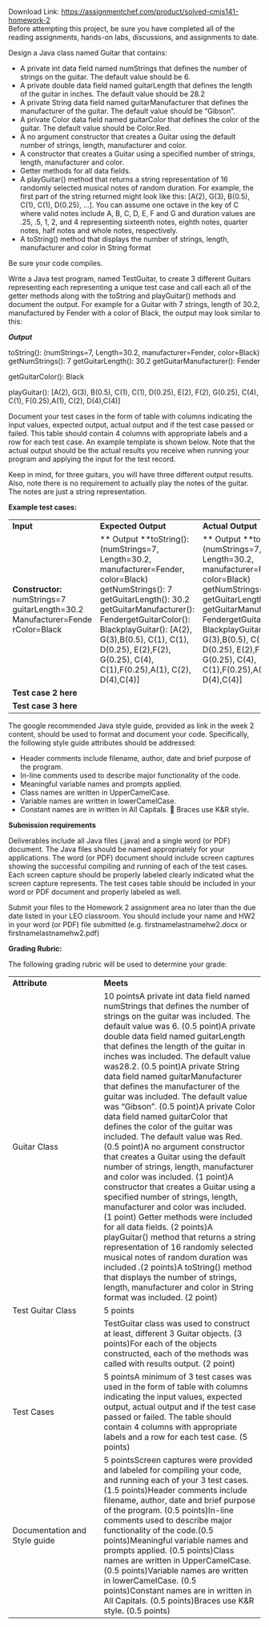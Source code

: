 Download Link: https://assignmentchef.com/product/solved-cmis141-homework-2
<br>
Before attempting this project, be sure you have completed all of the reading assignments, hands-on labs, discussions, and assignments to date.

Design a Java class named Guitar that contains:

<ul>

 <li>A private int data field named numStrings that defines the number of strings on the guitar. The default value should be 6.</li>

 <li>A private double data field named guitarLength that defines the length of the guitar in inches. The default value should be 28.2</li>

 <li>A private String data field named guitarManufacturer that defines the manufacturer of the guitar. The default value should be “Gibson”.</li>

 <li>A private Color data field named guitarColor that defines the color of the guitar. The default value should be Color.Red.</li>

 <li>A no argument constructor that creates a Guitar using the default number of strings, length, manufacturer and color.</li>

 <li>A constructor that creates a Guitar using a specified number of strings, length, manufacturer and color.</li>

 <li>Getter methods for all data fields.</li>

 <li>A playGuitar() method that returns a string representation of 16 randomly selected musical notes of random duration. For example, the first part of the string returned might look like this: [A(2), G(3), B(0.5), C(1), C(1), D(0.25), …]. You can assume one octave in the key of C where valid notes include A, B, C, D, E, F and G and duration values are .25, .5, 1, 2, and 4 representing sixteenth notes, eighth notes, quarter notes, half notes and whole notes, respectively.</li>

 <li>A toString() method that displays the number of strings, length, manufacturer and color in String format</li>

</ul>

Be sure your code compiles.

Write a Java test program, named TestGuitar, to create 3 different Guitars representing each representing a unique test case and call each all of the getter methods along with the toString and playGuitar() methods and document the output. For example for a Guitar with 7 strings, length of 30.2, manufactured by Fender with a color of Black, the output may look similar to this:

***Output***

toString(): (numStrings=7, Length=30.2, manufacturer=Fender, color=Black) getNumStrings(): 7 getGuitarLength(): 30.2 getGuitarManufacturer(): Fender

getGuitarColor(): Black

playGuitar(): [A(2), G(3), B(0.5), C(1), C(1), D(0.25), E(2), F(2), G(0.25), C(4), C(1), F(0.25),A(1), C(2), D(4),C(4)]

Document your test cases in the form of table with columns indicating the input values, expected output, actual output and if the test case passed or failed. This table should contain 4 columns with appropriate labels and a row for each test case. An example template is shown below.  Note that the actual output should be the actual results you receive when running your program and applying the input for the test record.

Keep in mind, for three guitars, you will have three different output results. Also, note there is no requirement to actually play the notes of the guitar. The notes are just a string representation.

<strong>Example test cases: </strong>

<table width="623">

 <tbody>

  <tr>

   <td width="165"><strong>Input  </strong></td>

   <td width="205"><strong>Expected Output </strong></td>

   <td width="205"><strong>Actual Output </strong></td>

   <td width="48"><strong>Pass</strong><strong>? </strong></td>

  </tr>

  <tr>

   <td width="165"><strong>Constructor:</strong> numStrings=7 guitarLength=30.2 Manufacturer=Fende rColor=Black</td>

   <td width="205">** Output **toString(): (numStrings=7, Length=30.2, manufacturer=Fender, color=Black) getNumStrings(): 7 getGuitarLength(): 30.2 getGuitarManufacturer(): FendergetGuitarColor(): BlackplayGuitar(): [A(2), G(3),B(0.5), C(1), C(1), D(0.25), E(2),F(2), G(0.25), C(4), C(1),F(0.25),A(1), C(2), D(4),C(4)] <strong> </strong></td>

   <td width="205">** Output **toString(): (numStrings=7, Length=30.2, manufacturer=Fender, color=Black) getNumStrings(): 7 getGuitarLength(): 30.2 getGuitarManufacturer(): FendergetGuitarColor(): BlackplayGuitar(): [A(2), G(3),B(0.5), C(1), C(1), D(0.25), E(2),F(2), G(0.25), C(4), C(1),F(0.25),A(1), C(2), D(4),C(4)]<strong> </strong></td>

   <td width="48"><strong>Yes </strong></td>

  </tr>

  <tr>

   <td width="165"><strong>Test case 2 here </strong></td>

   <td width="205"><strong> </strong></td>

   <td width="205"><strong> </strong></td>

   <td width="48"><strong> </strong></td>

  </tr>

  <tr>

   <td width="165"><strong>Test case 3 here </strong></td>

   <td width="205"><strong> </strong></td>

   <td width="205"><strong> </strong></td>

   <td width="48"><strong> </strong></td>

  </tr>

 </tbody>

</table>

<strong> </strong>

The google recommended Java style guide, provided as link in the week 2 content, should be used to format and document your code. Specifically, the following style guide attributes should be addressed:

<ul>

 <li>Header comments include filename, author, date and brief purpose of the program.</li>

 <li>In-line comments used to describe major functionality of the code.</li>

 <li>Meaningful variable names and prompts applied.</li>

 <li>Class names are written in UpperCamelCase.</li>

 <li>Variable names are written in lowerCamelCase.</li>

 <li>Constant names are in written in All Capitals.  Braces use K&amp;R style<strong>.</strong></li>

</ul>

<strong>Submission requirements </strong>

Deliverables include all Java files (.java) and a single word (or PDF) document. The Java files should be named appropriately for your applications. The word (or PDF) document should include screen captures showing the successful compiling and running of each of the test cases. Each screen capture should be properly labeled clearly indicated what the screen capture represents. The test cases table should be included in your word or PDF document and properly labeled as well.

Submit your files to the Homework 2 assignment area no later than the due date listed in your LEO classroom. You should include your name and HW2 in your word (or PDF) file submitted (e.g. firstnamelastnamehw2.docx or firstnamelastnamehw2.pdf)

<strong>Grading Rubric: </strong>

The following grading rubric will be used to determine your grade:

<table width="642">

 <tbody>

  <tr>

   <td width="208"><strong>Attribute </strong></td>

   <td width="434"><strong>Meets </strong></td>

  </tr>

  <tr>

   <td width="208">Guitar Class</td>

   <td width="434">10 pointsA private int data field named numStrings that defines the number of strings on the guitar was included. The default value was 6. (0.5 point)A private double data field named guitarLength that defines the length of the guitar in inches was included. The default value was28.2. (0.5 point)A private String data field named guitarManufacturer that defines the manufacturer of the guitar was included. The default value was “Gibson”. (0.5 point)A private Color data field named guitarColor that defines the color of the guitar was included.  The default value was Red. (0.5 point)A no argument constructor that creates a Guitar using the default number of strings, length, manufacturer and color was included. (1 point)A constructor that creates a Guitar using a specified number of strings, length, manufacturer and color was included. (1 point)   Getter methods were included for all data fields. (2 points)A playGuitar() method that returns a string representation of 16 randomly selected musical notes of random duration was included .(2 points)A toString() method that displays the number of strings, length, manufacturer and color in String format was included. (2 point)</td>

  </tr>

  <tr>

   <td width="208">Test Guitar Class</td>

   <td width="434">5 points</td>

  </tr>

  <tr>

   <td width="208"></td>

   <td width="434">TestGuitar class was used to construct at least, different 3 Guitar objects. (3 points)For each of the objects constructed, each of the methods was called with results output. (2 point) </td>

  </tr>

  <tr>

   <td width="208">Test Cases</td>

   <td width="434">5 pointsA minimum of 3 test cases was used in the form of table with columns indicating the input values, expected output, actual output and if the test case passed or failed. The table should contain 4 columns with appropriate labels and a row for each test case. (5 points)</td>

  </tr>

  <tr>

   <td width="208">Documentation and Style guide</td>

   <td width="434">5 pointsScreen captures were provided and labeled for compiling your code, and running each of your 3 test cases. (1.5 points)Header comments include filename, author, date and brief purpose of the program. (0.5 points)In-line comments used to describe major functionality of the code.(0.5 points)Meaningful variable names and prompts applied. (0.5 points)Class names are written in UpperCamelCase. (0.5 points)Variable names are written in lowerCamelCase. (0.5 points)Constant names are in written in All Capitals. (0.5 points)Braces use K&amp;R style<strong>. </strong>(0.5 points)</td>

  </tr>

 </tbody>

</table>

<strong> </strong>